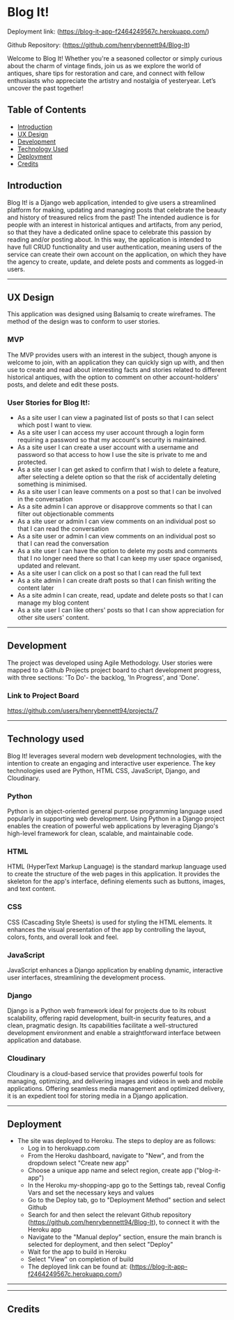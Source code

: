 # Blog It!

Deployment link: (https://blog-it-app-f2464249567c.herokuapp.com/)

Github Repository: (https://github.com/henrybennett94/Blog-It)

Welcome to Blog It! Whether you're a seasoned collector or simply curious about the charm of vintage finds, join us as we explore the world of antiques, share tips for restoration and care, and connect with fellow enthusiasts who appreciate the artistry and nostalgia of yesteryear. Let’s uncover the past together!

## Table of Contents

- [Introduction](#introduction)
- [UX Design](#ux-design)
- [Development](#development)
- [Technology Used](#technology-used)
- [Deployment](#deployment)
- [Credits](#credits) 

## Introduction

Blog It! is a Django web application, intended to give users a streamlined platform for making, updating and managing posts that celebrate the beauty and history of treasured relics from the past! The intended audience is for people with an interest in historical antiques and artifacts, from any period, so that they have a dedicated online space to celebrate this passion by reading and/or posting about. In this way, the application is intended to have full CRUD functionality and user authentication, meaning users of the service can create their own account on the application, on which they have the agency to create, update, and delete posts and comments as logged-in users.

------

## UX Design

This application was designed using Balsamiq to create wireframes. The method of the design was to conform to user stories.

### MVP

The MVP provides users with an interest in the subject, though anyone is welcome to join, with an application they can quickly sign up with, and then use to create and read about interesting facts and stories related to different historical antiques, with the option to comment on other account-holders' posts, and delete and edit these posts.


### User Stories for Blog It!:

- As a site user I can view a paginated list of posts so that I can select which post I want to view.
- As a site user I can access my user account through a login form requiring a password so that my account's security is maintained.
- As a site user I can create a user account with a username and password so that access to how I use the site is private to me and protected.
- As a site user I can get asked to confirm that I wish to delete a feature, after selecting a delete option so that the risk of accidentally deleting something is minimised.
- As a site user I can leave comments on a post so that I can be involved in the conversation
- As a site admin I can approve or disapprove comments so that I can filter out objectionable comments
- As a site user or admin I can view comments on an individual post so that I can read the conversation
- As a site user or admin I can view comments on an individual post so that I can read the conversation
- As a site user I can have the option to delete my posts and comments that I no longer need there so that I can keep my user space organised, updated and relevant.
- As a site user I can click on a post so that I can read the full text
- As a site admin I can create draft posts so that I can finish writing the content later
- As a site admin I can create, read, update and delete posts so that I can manage my blog content
- As a site user I can like others' posts so that I can show appreciation for other site users' content.


------

## Development

The project was developed using Agile Methodology. User stories were mapped to a Github Projects project board to chart development progress, with three sections: 'To Do'- the backlog, 'In Progress', and 'Done'. 

### Link to Project Board

https://github.com/users/henrybennett94/projects/7

------

## Technology used
Blog It! leverages several modern web development technologies, with the intention to create an engaging and interactive user experience. The key technologies used are Python, HTML CSS, JavaScript, Django, and Cloudinary.

### Python
Python is an object-oriented general purpose programming language used popularly in supporting web development. Using Python in a Django project enables the creation of powerful web applications by leveraging Django's high-level framework for clean, scalable, and maintainable code.
### HTML
HTML (HyperText Markup Language) is the standard markup language used to create the structure of the web pages in this application. It provides the skeleton for the app's interface, defining elements such as buttons, images, and text content.
### CSS
CSS (Cascading Style Sheets) is used for styling the HTML elements. It enhances the visual presentation of the app by controlling the layout, colors, fonts, and overall look and feel.
### JavaScript
JavaScript enhances a Django application by enabling dynamic, interactive user interfaces, streamlining the development process.
### Django
Django is a Python web framework ideal for projects due to its robust scalability, offering rapid development, built-in security features, and a clean, pragmatic design. Its capabilities facilitate a well-structured development environment and enable a straightforward interface between application and database. 
### Cloudinary
Cloudinary is a cloud-based service that provides powerful tools for managing, optimizing, and delivering images and videos in web and mobile applications. Offering seamless media management and optimized delivery, it is an expedient tool for storing media in a Django application.

---
## Deployment

- The site was deployed to Heroku. The steps to deploy are as follows: 
  - Log in to herokuapp.com
  - From the Heroku dashboard, navigate to "New", and from the dropdown select "Create new app"
  - Choose a unique app name and select region, create app ("blog-it-app")
  - In the Heroku my-shopping-app go to the Settings tab, reveal Config Vars and set the necessary keys and        values
  - Go to the Deploy tab, go to "Deployment Method" section and select Github
  - Search for and then select the relevant Github repository (https://github.com/henrybennett94/Blog-It), to connect it with the Heroku app
  - Navigate to the "Manual deploy" section, ensure the main branch is selected for deployment, and then select "Deploy"
  - Wait for the app to build in Heroku
  - Select "View" on completion of build
  - The deployed link can be found at: (https://blog-it-app-f2464249567c.herokuapp.com/)

-----


---
## Credits
